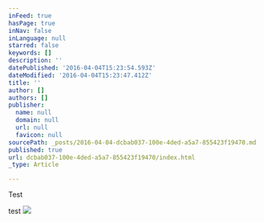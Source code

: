 ```yaml
---
inFeed: true
hasPage: true
inNav: false
inLanguage: null
starred: false
keywords: []
description: ''
datePublished: '2016-04-04T15:23:54.593Z'
dateModified: '2016-04-04T15:23:47.412Z'
title: ''
author: []
authors: []
publisher:
  name: null
  domain: null
  url: null
  favicon: null
sourcePath: _posts/2016-04-04-dcbab037-100e-4ded-a5a7-855423f19470.md
published: true
url: dcbab037-100e-4ded-a5a7-855423f19470/index.html
_type: Article

---
```

Test

test
![](https://the-grid-user-content.s3-us-west-2.amazonaws.com/c9706283-e3f7-45a8-a779-eaaf1510786d.jpg)